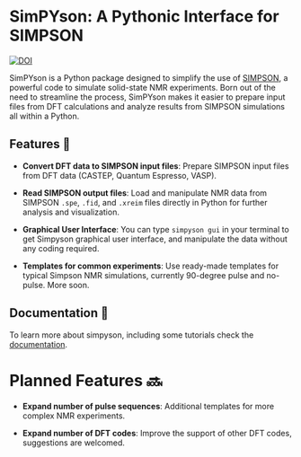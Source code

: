 # SimPYson: A Pythonic Interface for SIMPSON

[![DOI](https://zenodo.org/badge/813117518.svg)](https://doi.org/10.5281/zenodo.14041918)

SimPYson is a Python package designed to simplify the use of [SIMPSON](https://inano.au.dk/about/research-centers-and-projects/nmr/software/simpson), a powerful code to simulate solid-state NMR experiments. Born out of the need to streamline the process, SimPYson makes it easier to prepare input files from DFT calculations and analyze results from SIMPSON simulations all within a Python.

## Features 🤌

- **Convert DFT data to SIMPSON input files**: Prepare SIMPSON input files from DFT data (CASTEP, Quantum Espresso, VASP).

- **Read SIMPSON output files**: Load and manipulate NMR data from SIMPSON `.spe`, `.fid`, and `.xreim` files directly in Python for further analysis and visualization.

- **Graphical User Interface**: You can type `simpyson gui` in your terminal to get Simpyson graphical user interface, and manipulate the data without any coding required.

- **Templates for common experiments**: Use ready-made templates for typical Simpson NMR simulations, currently 90-degree pulse and no-pulse. More soon.

## Documentation 📖

To learn more about simpyson, including some tutorials check the [documentation](https://nuts-org.github.io/simpyson/).

# Planned Features 🔜

- **Expand number of pulse sequences**: Additional templates for more complex NMR experiments.

- **Expand number of DFT codes**: Improve the support of other DFT codes, suggestions are welcomed.

